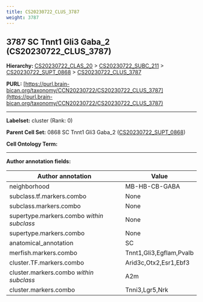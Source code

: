 ```yaml
---
title: CS20230722_CLUS_3787
weight: 3787
---
```

## 3787 SC Tnnt1 Gli3 Gaba_2 (CS20230722_CLUS_3787)
<b>Hierarchy: </b>
[CS20230722_CLAS_20](../CS20230722_CLAS_20) >
[CS20230722_SUBC_211](../CS20230722_SUBC_211) >
[CS20230722_SUPT_0868](../CS20230722_SUPT_0868) >
[CS20230722_CLUS_3787](../CS20230722_CLUS_3787)

**PURL:** [https://purl.brain-bican.org/taxonomy/CCN20230722/CS20230722_CLUS_3787](https://purl.brain-bican.org/taxonomy/CCN20230722/CS20230722_CLUS_3787)

---


**Labelset:** cluster (Rank: 0)

**Parent Cell Set:** 0868 SC Tnnt1 Gli3 Gaba_2 ([CS20230722_SUPT_0868](../CS20230722_SUPT_0868))



**Cell Ontology Term:** 

[MARKER GENES.]: #


---

[TRANSFERRED ANNOTATIONS.]: #


[AUTHOR ANNOTATION FIELDS.]: #


**Author annotation fields:**

| Author annotation | Value |
|-------------------|-------|
|neighborhood|MB-HB-CB-GABA|
|subclass.tf.markers.combo|None|
|subclass.markers.combo|None|
|supertype.markers.combo _within subclass_|None|
|supertype.markers.combo|None|
|anatomical_annotation|SC|
|merfish.markers.combo|Tnnt1,Gli3,Egflam,Pvalb|
|cluster.TF.markers.combo|Arid3c,Otx2,Esr1,Ebf3|
|cluster.markers.combo _within subclass_|A2m|
|cluster.markers.combo|Tnni3,Lgr5,Nrk|
